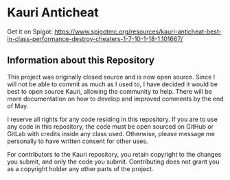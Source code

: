 # Kauri Anticheat

Get it on Spigot: https://www.spigotmc.org/resources/kauri-anticheat-best-in-class-performance-destroy-cheaters-1-7-10-1-18-1.101667/

## Information about this Repository
This project was originally closed source and is now open source. Since I will not be able to commit as much as I used to, I have decided it would be best to
open source Kauri, allowing the community to help. There will be more documentation on how to develop and improved comments by the end of May.

I reserve all rights for any code residing in this repository. If you are to use any code in this repository, the code must be open sourced on GitHub or GitLab with credits
inside any class used. Otherwise, please message me personally to have written consent for other uses.

For contributors to the Kauri repository, you retain copyright to the changes you submit, and only the code you submit. Contributing does not grant you as a copyright holder any other parts of the project.
